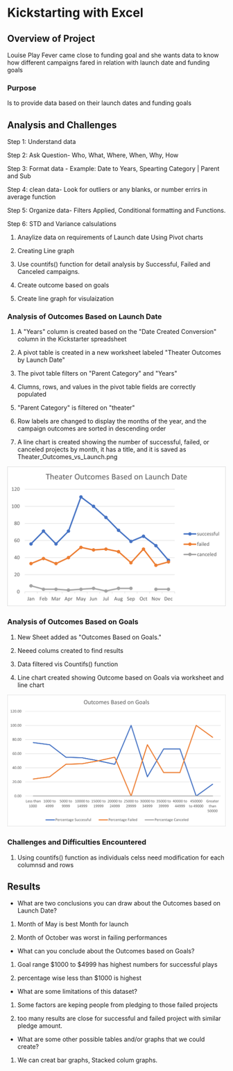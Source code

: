 # Kickstarting with Excel

## Overview of Project

Louise Play Fever came close to funding goal and she wants data to know how different campaigns fared in relation with launch date and funding goals

### Purpose

Is to provide data based on their launch dates and funding goals

## Analysis and Challenges
Step 1: Understand data

Step 2: Ask Question- Who, What, Where, When, Why, How

Step 3: Format data - Example: Date to Years, Spearting Category | Parent and Sub 

Step 4: clean data- Look for outliers or any blanks, or number errirs in average function

Step 5: Organize data- Filters Applied, Conditional formatting  and Functions.

Step 6: STD and Variance calsulations

1. Anaylize data on requirements of Launch date Using Pivot charts

2. Creating Line graph

3. Use countifs() function for detail analysis by Successful, Failed and Canceled campaigns.

4. Create outcome based on goals

5. Create line graph for visulaization


### Analysis of Outcomes Based on Launch Date

1. A "Years" column is created based on the "Date Created Conversion" column in the Kickstarter spreadsheet 

2. A pivot table is created in a new worksheet labeled "Theater Outcomes by Launch Date"

3. The pivot table filters on "Parent Category" and "Years"

4. Clumns, rows, and values in the pivot table fields are correctly populated

5. "Parent Category" is filtered on "theater" 

6. Row labels are changed to display the months of the year, and the campaign outcomes are sorted in descending order

7. A line chart is created showing the number of successful, failed, or canceled projects by month, it has a title, and it is saved as Theater_Outcomes_vs_Launch.png

![outcomes_based_on_launchdate](resources/Theater_Outcomes_vs_Launch.png)

### Analysis of Outcomes Based on Goals

1. New Sheet added as "Outcomes Based on Goals."

2. Neeed colums created to find results

3. Data filtered vis Countifs() function

4. Line chart created showing Outcome based on Goals  via worksheet and line chart

![outcomes_based_on_goals](resources/Outcomes_vs_Goals.png)

### Challenges and Difficulties Encountered

 1. Using countifs() function as individuals celss need modification for each columnsd and rows

## Results

- What are two conclusions you can draw about the Outcomes based on Launch Date?

1. Month of May is best Month for launch

2. Month of October was worst in failing performances

- What can you conclude about the Outcomes based on Goals?

1. Goal range $1000 to $4999 has highest numbers for successful plays

2. percentage wise less than $1000 is highest

- What are some limitations of this dataset?

1. Some factors are keping people from pledging to those failed projects

2. too many results are close for successful and failed project with similar pledge amount.

- What are some other possible tables and/or graphs that we could create?

1. We can creat bar graphs, Stacked colum graphs.
